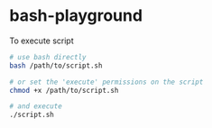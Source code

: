 # bash-playground

To execute script

```bash
# use bash directly
bash /path/to/script.sh

# or set the 'execute' permissions on the script
chmod +x /path/to/script.sh

# and execute
./script.sh
```
